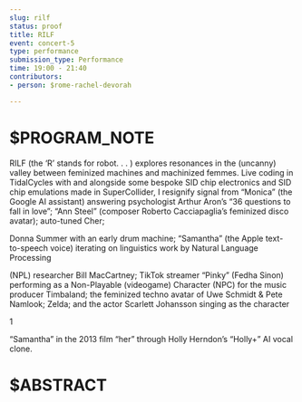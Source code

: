 ```yaml
---
slug: rilf
status: proof
title: RILF
event: concert-5
type: performance
submission_type: Performance
time: 19:00 - 21:40
contributors:
- person: $rome-rachel-devorah

---
```


# $PROGRAM_NOTE

RILF (the ‘R’ stands for robot. . . ) explores resonances in the (uncanny) valley
between feminized machines and machinized femmes. Live coding in TidalCycles
with and alongside some bespoke SID chip electronics and SID chip emulations
made in SuperCollider, I resignify signal from “Monica” (the Google AI assistant)
answering psychologist Arthur Aron’s “36 questions to fall in love”; “Ann Steel”
(composer Roberto Cacciapaglia’s feminized disco avatar); auto-tuned Cher;

Donna Summer with an early drum machine; “Samantha” (the Apple text-
to-speech voice) iterating on linguistics work by Natural Language Processing

(NPL) researcher Bill MacCartney; TikTok streamer “Pinky” (Fedha Sinon)
performing as a Non-Playable (videogame) Character (NPC) for the music
producer Timbaland; the feminized techno avatar of Uwe Schmidt & Pete
Namlook; Zelda; and the actor Scarlett Johansson singing as the character

1

“Samantha” in the 2013 film “her” through Holly Herndon’s “Holly+” AI vocal
clone.

# $ABSTRACT



